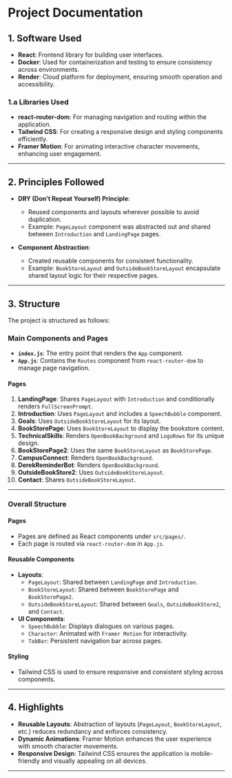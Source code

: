 # Project Documentation

## 1. Software Used

- **React**: Frontend library for building user interfaces.
- **Docker**: Used for containerization and testing to ensure consistency across environments.
- **Render**: Cloud platform for deployment, ensuring smooth operation and accessibility.

### 1.a Libraries Used

- **react-router-dom**: For managing navigation and routing within the application.
- **Tailwind CSS**: For creating a responsive design and styling components efficiently.
- **Framer Motion**: For animating interactive character movements, enhancing user engagement.

---

## 2. Principles Followed

- **DRY (Don't Repeat Yourself) Principle**:
  - Reused components and layouts wherever possible to avoid duplication.
  - Example: `PageLayout` component was abstracted out and shared between `Introduction` and `LandingPage` pages.

- **Component Abstraction**:
  - Created reusable components for consistent functionality.
  - Example: `BookStoreLayout` and `OutsideBookStoreLayout` encapsulate shared layout logic for their respective pages.

---

## 3. Structure

The project is structured as follows:

### **Main Components and Pages**
- **`index.js`**: The entry point that renders the `App` component.
- **`App.js`**: Contains the `Routes` component from `react-router-dom` to manage page navigation.

#### Pages
1. **LandingPage**: Shares `PageLayout` with `Introduction` and conditionally renders `FullScreenPrompt`.
2. **Introduction**: Uses `PageLayout` and includes a `SpeechBubble` component.
3. **Goals**: Uses `OutsideBookStoreLayout` for its layout.
4. **BookStorePage**: Uses `BookStoreLayout` to display the bookstore content.
5. **TechnicalSkills**: Renders `OpenBookBackground` and `LogoRows` for its unique design.
6. **BookStorePage2**: Uses the same `BookStoreLayout` as `BookStorePage`.
7. **CampusConnect**: Renders `OpenBookBackground`.
8. **DerekReminderBot**: Renders `OpenBookBackground`.
9. **OutsideBookStore2**: Uses `OutsideBookStoreLayout`.
10. **Contact**: Shares `OutsideBookStoreLayout`.

---

### **Overall Structure**
#### Pages
- Pages are defined as React components under `src/pages/`.
- Each page is routed via `react-router-dom` in `App.js`.

#### Reusable Components
- **Layouts**:
  - `PageLayout`: Shared between `LandingPage` and `Introduction`.
  - `BookStoreLayout`: Shared between `BookStorePage` and `BookStorePage2`.
  - `OutsideBookStoreLayout`: Shared between `Goals`, `OutsideBookStore2`, and `Contact`.
- **UI Components**:
  - `SpeechBubble`: Displays dialogues on various pages.
  - `Character`: Animated with `Framer Motion` for interactivity.
  - `TabBar`: Persistent navigation bar across pages.

#### Styling
- Tailwind CSS is used to ensure responsive and consistent styling across components.

---

## 4. Highlights
- **Reusable Layouts**: Abstraction of layouts (`PageLayout`, `BookStoreLayout`, etc.) reduces redundancy and enforces consistency.
- **Dynamic Animations**: Framer Motion enhances the user experience with smooth character movements.
- **Responsive Design**: Tailwind CSS ensures the application is mobile-friendly and visually appealing on all devices.

---


